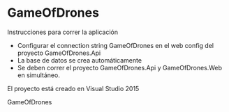 # GameOfDrones

Instrucciones para correr la aplicación

- Configurar el connection string GameOfDrones en el web config del proyecto GameOfDrones.Api
- La base de datos se crea automáticamente
- Se deben correr el proyecto GameOfDrones.Api y GameOfDrones.Web en simultáneo.

El proyecto está creado en Visual Studio 2015

GameOfDrones
